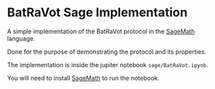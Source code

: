 # BatRaVot Sage Implementation

A simple implementation of the BatRaVot protocol in the [SageMath](https://www.sagemath.org/) language.

Done for the purpose of demonstrating the protocol and its properties.

The implementation is inside the jupiter notebook `sage/BatRaVot.ipynb`.

You will need to install [SageMath](https://www.sagemath.org/) to run the notebook.

